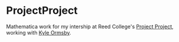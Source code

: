 # ProjectProject

Mathematica work for my intership at Reed College's [Project Project](http://people.reed.edu/~ormsbyk/projectproject/), working with [Kyle Ormsby](http://people.reed.edu/~ormsbyk/).
